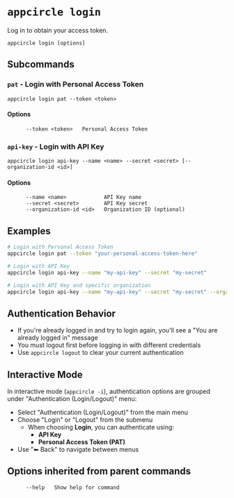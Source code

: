 # `appcircle login`

Log in to obtain your access token.

```plaintext
appcircle login [options]
```

## Subcommands

### `pat` - Login with Personal Access Token

```plaintext
appcircle login pat --token <token>
```

#### Options

```plaintext
      --token <token>   Personal Access Token
```

### `api-key` - Login with API Key

```plaintext
appcircle login api-key --name <name> --secret <secret> [--organization-id <id>]
```

#### Options

```plaintext
      --name <name>            API Key name
      --secret <secret>        API Key secret
      --organization-id <id>   Organization ID (optional)
```

## Examples

```bash
# Login with Personal Access Token
appcircle login pat --token "your-personal-access-token-here"

# Login with API Key
appcircle login api-key --name "my-api-key" --secret "my-secret"

# Login with API Key and specific organization
appcircle login api-key --name "my-api-key" --secret "my-secret" --organization-id "org-123"
```

## Authentication Behavior

- If you're already logged in and try to login again, you'll see a "You are already logged in" message
- You must logout first before logging in with different credentials
- Use `appcircle logout` to clear your current authentication

## Interactive Mode

In interactive mode (`appcircle -i`), authentication options are grouped under "Authentication (Login/Logout)" menu:
- Select "Authentication (Login/Logout)" from the main menu
- Choose "Login" or "Logout" from the submenu
    - When choosing **Login**, you can authenticate using:
        - **API Key**
        - **Personal Access Token (PAT)**
- Use "⬅ Back" to navigate between menus

## Options inherited from parent commands

```plaintext
      --help   Show help for command
```
